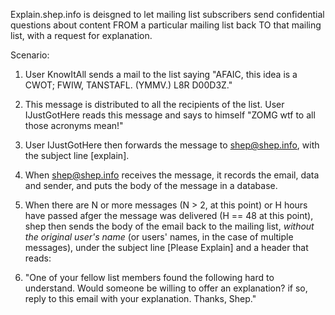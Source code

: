 Explain.shep.info is deisgned to let mailing list subscribers send confidential questions about content FROM a particular mailing list back TO that mailing list, with a request for explanation.

Scenario:

1. User KnowItAll sends a mail to the list saying "AFAIC, this idea is a CWOT; FWIW, TANSTAFL. (YMMV.) L8R D00D3Z."

2. This message is distributed to all the recipients of the list. User IJustGotHere reads this message and says to himself "ZOMG wtf to all those acronyms mean!"

3. User IJustGotHere then forwards the message to shep@shep.info, with the subject line [explain].

4. When shep@shep.info receives the message, it records the email, data and sender, and puts the body of the message in a database.

5. When there are N or more messages (N > 2, at this point) or H hours have passed afger the message was delivered (H == 48 at this point), shep then sends the body of the email back to the mailing list, *without the original user's name* (or users' names, in the case of multiple messages), under the subject line [Please Explain] and a header that reads:

6. "One of your fellow list members found the following hard to understand. Would someone be willing to offer an explanation? if so, reply to this email with your explanation. Thanks, Shep."

